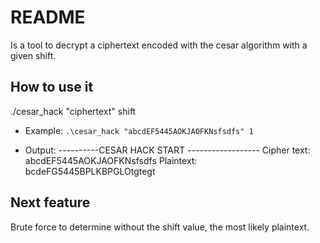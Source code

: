 # README

Is a tool to decrypt a ciphertext encoded with the cesar algorithm with a given shift. 

## How to use it

./cesar_hack "ciphertext" shift

- Example:
`.\cesar_hack "abcdEF5445AOKJAOFKNsfsdfs" 1`

- Output:
  ----------CESAR HACK START ------------------
  Cipher text:
  abcdEF5445AOKJAOFKNsfsdfs
  Plaintext:
  bcdeFG5445BPLKBPGLOtgtegt
 
## Next feature

Brute force to determine without the shift value, the most likely plaintext.
